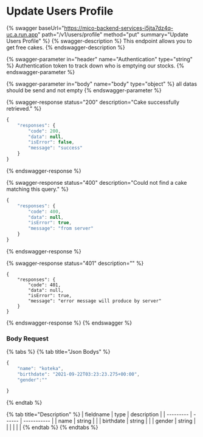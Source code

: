 # Update Users Profile

{% swagger baseUrl="https://mico-backend-services-i5jta7dz4q-uc.a.run.app" path="/v1/users/profile" method="put" summary="Update Users Profile" %}
{% swagger-description %}
This endpoint allows you to get free cakes.
{% endswagger-description %}

{% swagger-parameter in="header" name="Authentication" type="string" %}
Authentication token to track down who is emptying our stocks.
{% endswagger-parameter %}

{% swagger-parameter in="body" name="body" type="object" %}
all datas should be send and not empty
{% endswagger-parameter %}

{% swagger-response status="200" description="Cake successfully retrieved." %}
```javascript
{
    "responses": {
        "code": 200,
        "data": null,
        "isError": false,
        "message": "success"
    }
}
```
{% endswagger-response %}

{% swagger-response status="400" description="Could not find a cake matching this query." %}
```javascript
{
    "responses": {
        "code": 400,
        "data": null,
        "isError": true,
        "message": "from server"
    }
}
```
{% endswagger-response %}

{% swagger-response status="401" description="" %}
```
{
    "responses": {
        "code": 401,
        "data": null,
        "isError": true,
        "message": "error message will produce by server"
    }
}
```
{% endswagger-response %}
{% endswagger %}

### Body Request

{% tabs %}
{% tab title="Json Bodys" %}
```javascript
{
    "name": "koteka",
    "birthdate": "2021-09-22T03:23:23.275+00:00",
    "gender":""

}
```
{% endtab %}

{% tab title="Description" %}
| fieldname | type   | description |
| --------- | ------ | ----------- |
| name      | string |             |
| birthdate | string |             |
| gender    | string |             |
|           |        |             |
{% endtab %}
{% endtabs %}
